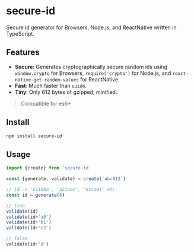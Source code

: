 # secure-id

Secure id generator for Browsers, Node.js, and ReactNative written in TypeScript.

## Features

- **Secure**: Generates cryptographically secure random ids using `window.crypto` for Browsers, `require('crypto')` for Node.js, and `react-native-get-random-values` for ReactNative.
- **Fast**: Much faster than `uuid4`.
- **Tiny**: Only 612 bytes of gzipped, minified.

> Compatible for es6+

## Install

```sh
npm install secure-id
```

## Usage

```ts
import {create} from 'secure-id

const {generate, validate} = create('abc012')

// id -> 'c110ba', 'a21aac', '0cca01' etc.
const id = generate(6)

// true
validate(id)
validate(id+'a0')
validate(id+'b1')
validate(id+'c2')

// false
validate(id+'d')
```
